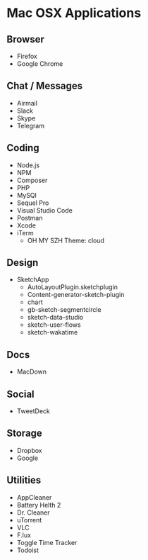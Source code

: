 # Mac OSX Applications


## Browser

- Firefox
- Google Chrome

## Chat / Messages

- Airmail
- Slack
- Skype
- Telegram


## Coding

- Node.js
- NPM
- Composer
- PHP
- MySQl
- Sequel Pro
- Visual Studio Code
- Postman
- Xcode
- iTerm
  -   OH MY SZH Theme: cloud


## Design

- SketchApp
	- AutoLayoutPlugin.sketchplugin
	- Content-generator-sketch-plugin
	- chart
	- gb-sketch-segmentcircle
	- sketch-data-studio
	- sketch-user-flows
	- sketch-wakatime

## Docs

- MacDown


## Social

- TweetDeck


## Storage

- Dropbox
- Google 


## Utilities

- AppCleaner
- Battery Helth 2
- Dr. Cleaner
- uTorrent
- VLC
- F.lux
- Toggle Time Tracker
- Todoist
